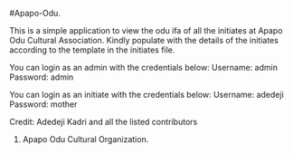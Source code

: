 #Apapo-Odu.

This is a simple application to view the odu ifa of all the initiates at Apapo Odu Cultural Association. Kindly populate with the details of the initiates according to the template in the initiates file.

You can login as an admin with the credentials below:
Username: admin
Password: admin

You can login as an initiate with the credentials below:
Username: adedeji
Password: mother

Credit: Adedeji Kadri and all the listed contributors
1.	Apapo Odu Cultural Organization.
